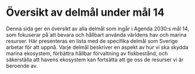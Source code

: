 # Översikt av delmål under mål 14

Denna sida ger en översikt av alla delmål som ingår i Agenda 2030:s mål 14, som fokuserar på att bevara och hållbart använda världens hav och marina resurser. Här presenteras en lista med de specifika delmål som Sverige arbetar för att uppnå. Varje delmål beskriver en aspekt av hur vi ska skydda marina ekosystem, förbättra hållbar förvaltning av fiskbestånd, och säkerställa att havens ekosystem kan fortsätta att ge oss de resurser vi är beroende av.
